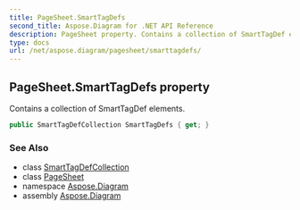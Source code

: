 ```yaml
---
title: PageSheet.SmartTagDefs
second_title: Aspose.Diagram for .NET API Reference
description: PageSheet property. Contains a collection of SmartTagDef elements
type: docs
url: /net/aspose.diagram/pagesheet/smarttagdefs/
---
```

## PageSheet.SmartTagDefs property

Contains a collection of SmartTagDef elements.

```csharp
public SmartTagDefCollection SmartTagDefs { get; }
```

### See Also

* class [SmartTagDefCollection](../../smarttagdefcollection/)
* class [PageSheet](../)
* namespace [Aspose.Diagram](../../pagesheet/)
* assembly [Aspose.Diagram](../../../)



